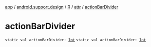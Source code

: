 [app](../../../index.md) / [android.support.design](../../index.md) / [R](../index.md) / [attr](index.md) / [actionBarDivider](./action-bar-divider.md)

# actionBarDivider

`static val actionBarDivider: `[`Int`](https://kotlinlang.org/api/latest/jvm/stdlib/kotlin/-int/index.html)
`static val actionBarDivider: `[`Int`](https://kotlinlang.org/api/latest/jvm/stdlib/kotlin/-int/index.html)
